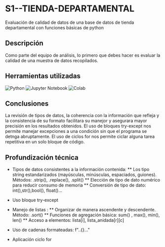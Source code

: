 # S1--TIENDA-DEPARTAMENTAL
Evaluación de calidad de datos de una base de datos de tienda departamental con funciones básicas de python 

## Descripción
Como parte del equipo de análisis, lo primero que debes hacer es evaluar la calidad de una muestra de datos recopilados.

## Herramientas utilizadas 
![Python](https://img.shields.io/badge/python-3670A0?style=for-the-badge&logo=python&logoColor=ffdd54)
![Jupyter Notebook](https://img.shields.io/badge/jupyter-%23FA0F00.svg?style=for-the-badge&logo=jupyter&logoColor=white)
![Colab](https://img.shields.io/badge/Colab-F9AB00?style=for-the-badge&logo=googlecolab&color=525252)


## Conclusiones
La revisión de tipos de datos, la coherencia con la información que refleja y la consistencia de su formato facilitara su manejor y asegurara mayor precisión en los resultados obtenidos. 
El uso de bloques try-except nos permite manejar excepciones a una condición sin que el programa se detnga abruptamente.
El uso de ciclos for nos permite ciclar alguna tarea repetitiva en un solo bloque de código.

## Profundización técnica
* Tipos de datos consistentes a la información contenida: 
** Los tipo string estandarizados (mayúsculas, minúsculas, espaciados, guiones). Métodos: .strip(), .replace(), .split()
** Elección de tipo de dato numérico para reducir consumo de memoria
** Conversión de tipo de dato: int(),str(),bool(), float()...

* Uso bloque try-except

* Manejo de listas :
** Organizar de manera ascendente y descendente. Método: .sort()
** Funciones de agregación básica: sum() , max(), min(), len()
** Acceso a elementos: lista[i],  lista_anidada[r][c]

* Uso de cadenas formateadas: f"..{}..."
* Aplicación ciclo for


         

